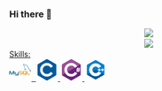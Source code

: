 ### Hi there 👋

<div id="header" align="center">
  <img src="https://media.giphy.com/media/WIQ0N0OUvei1OW1h9Z/giphy.gif" width="150"/>
</div>
<div id="header" align="center">
  <a href="https://vk.com/id844780682">
    <img src="https://smmbox.com/blog/wp-content/uploads/2022/01/servis-po-sokrashcheniyu-ssylok-v-vk-970x350.jpg" width="150"   /> 
</div>
Skills:
<div>
  <img src="https://github.com/devicons/devicon/blob/master/icons/mysql/mysql-original-wordmark.svg" title="MySQL"  alt="MySQL" width="40" height="40"/>&nbsp;  
  <img src="https://github.com/devicons/devicon/blob/master/icons/c/c-plain.svg" width="40" height="40"/>
  <img src="https://github.com/devicons/devicon/blob/master/icons/csharp/csharp-original.svg" width="40" height="40"/>
  <img src="https://github.com/Pavel8913/c-logo/blob/main/%D1%81%2B%2B.png" width="40" height="40"/>  
</div>


